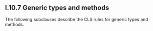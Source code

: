 ## I.10.7 Generic types and methods

The following subclauses describe the CLS rules for generic types and methods.
